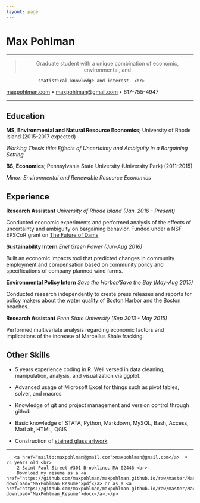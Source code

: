 ```yaml
---
layout: page
---
```

Max Pohlman
============

----

><p align="center">Graduate student with a unique combination of economic, environmental, and 
  				statistical knowledge and interest. <br>
<a href="maxpohlman.com">maxpohlman.com</a>  •   <a href="mailto:maxpohlman@gmail.com">maxpohlman@gmail.com</a>  •  617-755-4947 </p>

----

Education
---------


**MS, Environmental and Natural Resource Economics**; University of Rhode Island (2015-2017 expected)

*Working Thesis title: Effects of Uncertainty and Ambiguity in a Bargaining Setting*

**BS, Economics**; Pennsylvania State University (University Park) (2011-2015)

*Minor: Environmental and Renewable Resource Economics*

Experience
----------

**Research Assistant**
*University of Rhode Island (Jan. 2016 - Present)*

Conducted economic experiments and performed analysis of the effects of uncertainty
and ambiguity on bargaining behavior. Funded under a NSF EPSCoR grant on [The Future of Dams](https://nsf.gov/awardsearch/showAward?AWD_ID=1539071)

**Sustainability Intern**
*Enel Green Power (Jun-Aug 2016)*

Built an economic impacts tool that predicted changes in community employment
and compensation based on community policy and specifications of company planned wind farms.

**Environmental Policy Intern**
*Save the Harbor/Save the Bay  (May-Aug 2015)*

Conducted research independently to create press releases and reports for policy makers about the water
quality of Boston Harbor and the Boston beaches.

**Research Assistant**
*Penn State University  (Sep 2013 - May 2015)*

Performed multivariate analysis regarding economic factors and implications of the increase
of Marcellus Shale fracking. 
 
Other Skills
--------------------

* 5 years experience coding in R. Well versed in data cleaning, manipulation,
analysis, and visualization via ggplot.

* Advanced usage of Microsoft Excel for things such as pivot tables, solver, and macros

* Knowledge of git and project management and version control through github

* Basic knowledge of STATA, Python, Markdown, MySQL, Bash, Access, MatLab, HTML, QGIS

* Construction of [stained glass artwork](http://www.maxpohlman.com/stainedglass) 

----

><p align="center">
       <a href="mailto:maxpohlman@gmail.com">maxpohlman@gmail.com</a>  • 23 years old <br>
		2 Saint Paul Street #301 Brookline, MA 02446 <br>
		Download my resume as a <a href="https://github.com/maxpohlman/maxpohlman.github.io/raw/master/MaxPohlman_Resume.pdf" download="MaxPohlman_Resume">pdf</a> or as a <a href="https://github.com/maxpohlman/maxpohlman.github.io/raw/master/MaxPohlman_Resume.docx" download="MaxPohlman_Resume">docx</a>.</p>


